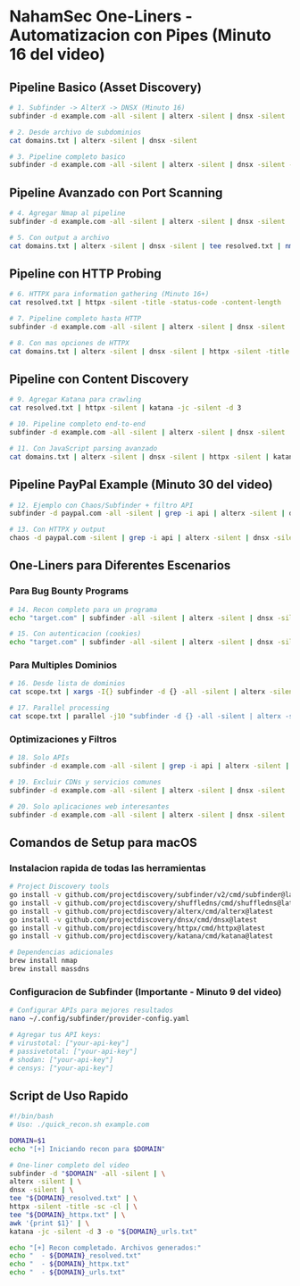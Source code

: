 # NahamSec One-Liners - Automatizacion con Pipes (Minuto 16 del video)

## Pipeline Basico (Asset Discovery)
```bash
# 1. Subfinder -> AlterX -> DNSX (Minuto 16)
subfinder -d example.com -all -silent | alterx -silent | dnsx -silent

# 2. Desde archivo de subdominios
cat domains.txt | alterx -silent | dnsx -silent

# 3. Pipeline completo basico
subfinder -d example.com -all -silent | alterx -silent | dnsx -silent -o resolved_domains.txt
```

## Pipeline Avanzado con Port Scanning
```bash
# 4. Agregar Nmap al pipeline
subfinder -d example.com -all -silent | alterx -silent | dnsx -silent | nmap -iL - --top-ports 1000

# 5. Con output a archivo
cat domains.txt | alterx -silent | dnsx -silent | tee resolved.txt | nmap -iL - -oG ports.txt
```

## Pipeline con HTTP Probing
```bash
# 6. HTTPX para information gathering (Minuto 16+)
cat resolved.txt | httpx -silent -title -status-code -content-length

# 7. Pipeline completo hasta HTTP
subfinder -d example.com -all -silent | alterx -silent | dnsx -silent | httpx -silent -title -sc -cl

# 8. Con mas opciones de HTTPX
cat domains.txt | alterx -silent | dnsx -silent | httpx -silent -title -sc -cl -location -fr
```

## Pipeline con Content Discovery
```bash
# 9. Agregar Katana para crawling
cat resolved.txt | httpx -silent | katana -jc -silent -d 3

# 10. Pipeline completo end-to-end
subfinder -d example.com -all -silent | alterx -silent | dnsx -silent | httpx -silent | katana -jc -silent

# 11. Con JavaScript parsing avanzado
cat domains.txt | alterx -silent | dnsx -silent | httpx -silent | katana -jsl -xhr -aff -silent
```

## Pipeline PayPal Example (Minuto 30 del video)
```bash
# 12. Ejemplo con Chaos/Subfinder + filtro API
subfinder -d paypal.com -all -silent | grep -i api | alterx -silent | dnsx -silent | nmap -iL - --top-ports 100

# 13. Con HTTPX y output
chaos -d paypal.com -silent | grep -i api | alterx -silent | dnsx -silent | httpx -silent -title -sc -cl -o paypal_recon.txt
```

## One-Liners para Diferentes Escenarios

### Para Bug Bounty Programs
```bash
# 14. Recon completo para un programa
echo "target.com" | subfinder -all -silent | alterx -silent | dnsx -silent | httpx -silent -title -sc | katana -jc -silent

# 15. Con autenticacion (cookies)
echo "target.com" | subfinder -all -silent | alterx -silent | dnsx -silent | httpx -silent | katana -H "Cookie: session=value" -jsl -xhr
```

### Para Multiples Dominios
```bash
# 16. Desde lista de dominios
cat scope.txt | xargs -I{} subfinder -d {} -all -silent | alterx -silent | dnsx -silent | httpx -silent

# 17. Parallel processing
cat scope.txt | parallel -j10 "subfinder -d {} -all -silent | alterx -silent | dnsx -silent | httpx -silent"
```

### Optimizaciones y Filtros
```bash
# 18. Solo APIs
subfinder -d example.com -all -silent | grep -i api | alterx -silent | dnsx -silent | httpx -silent

# 19. Excluir CDNs y servicios comunes
subfinder -d example.com -all -silent | alterx -silent | dnsx -silent | httpx -silent | grep -v "cloudflare\|amazonaws\|cloudfront"

# 20. Solo aplicaciones web interesantes
subfinder -d example.com -all -silent | alterx -silent | dnsx -silent | httpx -silent -title | grep -i "admin\|login\|dashboard\|panel"
```

## Comandos de Setup para macOS

### Instalacion rapida de todas las herramientas
```bash
# Project Discovery tools
go install -v github.com/projectdiscovery/subfinder/v2/cmd/subfinder@latest
go install -v github.com/projectdiscovery/shuffledns/cmd/shuffledns@latest  
go install -v github.com/projectdiscovery/alterx/cmd/alterx@latest
go install -v github.com/projectdiscovery/dnsx/cmd/dnsx@latest
go install -v github.com/projectdiscovery/httpx/cmd/httpx@latest
go install -v github.com/projectdiscovery/katana/cmd/katana@latest

# Dependencias adicionales
brew install nmap
brew install massdns
```

### Configuracion de Subfinder (Importante - Minuto 9 del video)
```bash
# Configurar APIs para mejores resultados
nano ~/.config/subfinder/provider-config.yaml

# Agregar tus API keys:
# virustotal: ["your-api-key"]
# passivetotal: ["your-api-key"] 
# shodan: ["your-api-key"]
# censys: ["your-api-key"]
```

## Script de Uso Rapido
```bash
#!/bin/bash
# Uso: ./quick_recon.sh example.com

DOMAIN=$1
echo "[+] Iniciando recon para $DOMAIN"

# One-liner completo del video
subfinder -d "$DOMAIN" -all -silent | \
alterx -silent | \
dnsx -silent | \
tee "${DOMAIN}_resolved.txt" | \
httpx -silent -title -sc -cl | \
tee "${DOMAIN}_httpx.txt" | \
awk '{print $1}' | \
katana -jc -silent -d 3 -o "${DOMAIN}_urls.txt"

echo "[+] Recon completado. Archivos generados:"
echo "  - ${DOMAIN}_resolved.txt"  
echo "  - ${DOMAIN}_httpx.txt"
echo "  - ${DOMAIN}_urls.txt"
```
